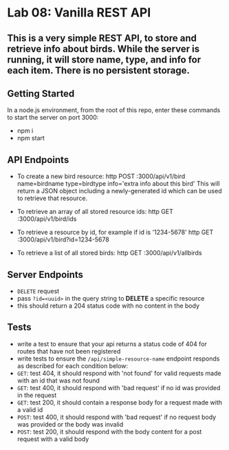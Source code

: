 Lab 08: Vanilla REST API
======

## This is a very simple REST API, to store and retrieve info about birds. While the server is running, it will store name, type, and info for each item. There is no persistent storage.

## Getting Started
In a node.js environment, from the root of this repo, enter these commands to start the server on port 3000:
* npm i
* npm start

## API Endpoints

* To create a new bird resource:
 http POST :3000/api/v1/bird name=birdname type=birdtype info='extra info about this bird'
 This will return a JSON object including a newly-generated id which can be used to retrieve that resource.
 
 * To retrieve an array of all stored resource ids: 
 http GET :3000/api/v1/bird/ids
 
* To retrieve a resource by id, for example if id is '1234-5678'
http GET :3000/api/v1/bird?id=1234-5678

* To retrieve a list of all stored birds:
http GET :3000/api/v1/allbirds

## Server Endpoints

* `DELETE` request
 * pass `?id=<uuid>` in the query string to **DELETE** a specific resource
 * this should return a 204 status code with no content in the body

## Tests
* write a test to ensure that your api returns a status code of 404 for routes that have not been registered
* write tests to ensure the `/api/simple-resource-name` endpoint responds as described for each condition below:
 * `GET`: test 404, it should respond with 'not found' for valid requests made with an id that was not found
 * `GET`: test 400, it should respond with 'bad request' if no id was provided in the request
 * `GET`: test 200, it should contain a response body for a request made with a valid id
 * `POST`: test 400, it should respond with 'bad request' if no request body was provided or the body was invalid
 * `POST`: test 200, it should respond with the body content for a post request with a valid body

